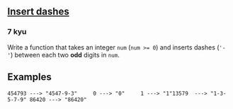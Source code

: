 <h2><a href=https://www.codewars.com/kata/55960bbb182094bc4800007b/train/javascript target="_blank">Insert dashes</a></h2><h3>7 kyu</h3><p>Write a function that takes an integer <code>num</code> (<code>num &gt;= 0</code>) and inserts dashes (<code>'-'</code>) between each two <strong>odd</strong> digits in <code>num</code>.</p><h2 id="examples">Examples</h2><pre><code class="language-python"><span class="cm-number">454793</span> <span class="cm-operator">-</span><span class="cm-operator">-</span><span class="cm-operator">-</span><span class="cm-operator">&gt;</span> <span class="cm-string">"4547-9-3"</span>     <span class="cm-number">0</span> <span class="cm-operator">-</span><span class="cm-operator">-</span><span class="cm-operator">-</span><span class="cm-operator">&gt;</span> <span class="cm-string">"0"</span>     <span class="cm-number">1</span> <span class="cm-operator">-</span><span class="cm-operator">-</span><span class="cm-operator">-</span><span class="cm-operator">&gt;</span> <span class="cm-string">"1"</span><span class="cm-number">13579</span>  <span class="cm-operator">-</span><span class="cm-operator">-</span><span class="cm-operator">-</span><span class="cm-operator">&gt;</span> <span class="cm-string">"1-3-5-7-9"</span> <span class="cm-number">86420</span> <span class="cm-operator">-</span><span class="cm-operator">-</span><span class="cm-operator">-</span><span class="cm-operator">&gt;</span> <span class="cm-string">"86420"</span></code></pre>